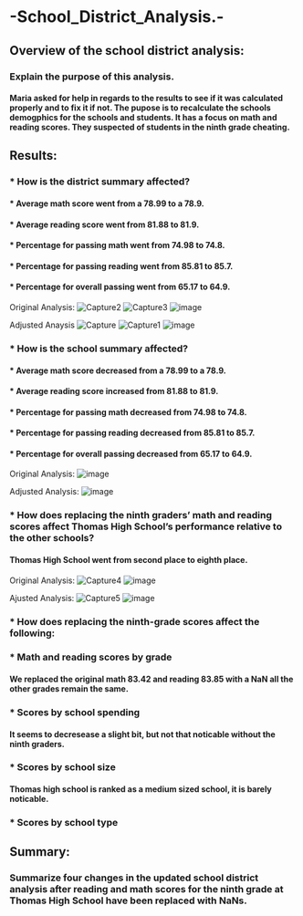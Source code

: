 # -School_District_Analysis.-
## Overview of the school district analysis: 
### Explain the purpose of this analysis.
#### Maria asked for help in regards to the results to see if it was calculated properly and to fix it if not. The pupose is to recalculate the schools demogphics for the schools and students. It has a focus on math and reading scores. They suspected of students in the ninth grade cheating.

## Results: 
### * How is the district summary affected?
#### * Average math score went from a 78.99 to a 78.9.
#### * Average reading score went from 81.88 to 81.9.
#### * Percentage for passing math went from 74.98 to 74.8.
#### * Percentage for passing reading went from 85.81 to 85.7.
#### * Percentage for overall passing went from 65.17 to 64.9.

Original Analysis:
![Capture2](https://user-images.githubusercontent.com/99035696/160496219-ccfae5ad-e40d-4ec2-b799-1651f9bf916e.PNG)
![Capture3](https://user-images.githubusercontent.com/99035696/160496252-a1224cfd-e973-4b31-b6f7-72bc5309bbf3.PNG)
![image](https://user-images.githubusercontent.com/99035696/160496301-8fe7f24e-aec7-406f-bdcc-8d50d7642e28.png)

Adjusted Anaysis
![Capture](https://user-images.githubusercontent.com/99035696/160494771-5d875d53-f048-44b9-88f3-25aa9965fcf8.PNG)
![Capture1](https://user-images.githubusercontent.com/99035696/160494706-642b6107-2bc9-43cc-9f4f-5764c1f689b5.PNG)
![image](https://user-images.githubusercontent.com/99035696/160494458-88a6599a-2c63-406d-aa80-cd372cb38ec8.png)

### * How is the school summary affected?
#### * Average math score decreased from a 78.99 to a 78.9.
#### * Average reading score increased from 81.88 to 81.9.
#### * Percentage for passing math decreased from 74.98 to 74.8.
#### * Percentage for passing reading decreased from 85.81 to 85.7.
#### * Percentage for overall passing decreased from 65.17 to 64.9.

Original Analysis:
![image](https://user-images.githubusercontent.com/99035696/160503403-bcec6ae2-7719-4f38-acab-bb08ebf6ec50.png)

Adjusted Analysis:
![image](https://user-images.githubusercontent.com/99035696/160503495-69e8ef51-bee8-49ec-a9db-c90b5f34b624.png)

### * How does replacing the ninth graders’ math and reading scores affect Thomas High School’s performance relative to the other schools?
#### Thomas High School went from second place to eighth place.

Original Analysis:
![Capture4](https://user-images.githubusercontent.com/99035696/160499420-4d9c4fea-bee5-4fc1-8899-75e0c0b10256.PNG)
![image](https://user-images.githubusercontent.com/99035696/160499509-aa6fdae2-9191-4740-95b2-571e64788743.png)

Ajusted Analysis:
![Capture5](https://user-images.githubusercontent.com/99035696/160499433-ddee92aa-b430-48ff-84e7-8dbb4a1d4c25.PNG)
![image](https://user-images.githubusercontent.com/99035696/160499891-4b682fff-8e56-498b-892e-12dc0606d0d4.png)

### * How does replacing the ninth-grade scores affect the following:
### * Math and reading scores by grade
#### We replaced the original math 83.42 and reading 83.85 with a NaN all the other grades remain the same.
### * Scores by school spending
#### It seems to decresease a slight bit, but not that noticable without the ninth graders.
### * Scores by school size
#### Thomas high school is ranked as a medium sized school, it is barely noticable.
### * Scores by school type
#### 

## Summary: 
### Summarize four changes in the updated school district analysis after reading and math scores for the ninth grade at Thomas High School have been replaced with NaNs.
#### 
